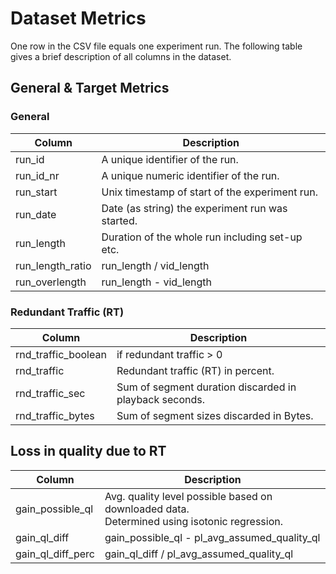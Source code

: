 # Dataset Metrics

One row in the CSV file equals one experiment run. The following table gives a brief description of all columns in the dataset.

## General & Target Metrics

### General

| Column               | Description                                               |
| -------------------- | --------------------------------------------------------- |
| run_id               | A unique identifier of the run.                           |
| run_id_nr            | A unique numeric identifier of the run.                   |
| run_start            | Unix timestamp of start of the experiment run.            |
| run_date             | Date (as string) the experiment run was started.          |
| run_length           | Duration of the whole run including set-up etc.           |
| run_length_ratio     | run_length / vid_length                                   |
| run_overlength       | run_length - vid_length                                   | 

### Redundant Traffic (RT)

| Column                | Description                                               |
| --------------------- | --------------------------------------------------------- |
| rnd_traffic_boolean   | if redundant traffic > 0                                  |
| rnd_traffic           | Redundant traffic (RT) in percent.                        |
| rnd_traffic_sec       | Sum of segment duration discarded in playback seconds.    |
| rnd_traffic_bytes     | Sum of segment sizes discarded in Bytes.                  |

## Loss in quality due to RT

| Column               | Description                                                                                      |
| -------------------- | ------------------------------------------------------------------------------------------------ |
| gain_possible_ql     | Avg. quality level possible based on downloaded data. <br>Determined using isotonic regression.  |
| gain_ql_diff         | gain_possible_ql - pl_avg_assumed_quality_ql                                                     |
| gain_ql_diff_perc    | gain_ql_diff / pl_avg_assumed_quality_ql                                                         |


